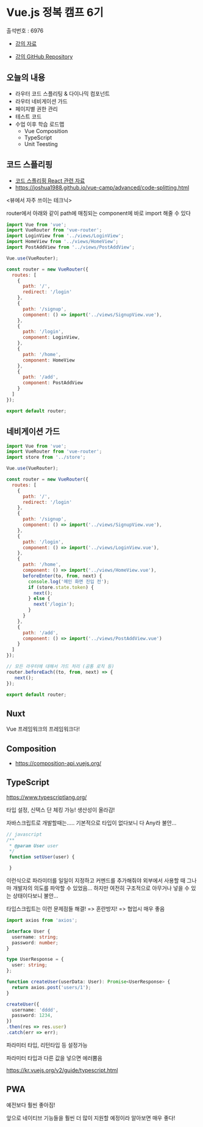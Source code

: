 # Vue.js 정복 캠프 6기

출석번호 : 6976

* [강의 자료](https://joshua1988.github.io/vue-camp/)

* [강의 GitHub Repository](https://github.com/joshua1988/vue-camp)



## 오늘의 내용

* 라우터 코드 스플리팅 & 다이나믹 컴포넌트
* 라우터 네비게이션 가드
* 페이지별 권한 관리
* 테스트 코드
* 수업 이후 학습 로드맵
  * Vue Composition
  * TypeScript
  * Unit Teesting



## 코드 스플리핑

* [코드 스플리핑 React 관련 자료]([https://velog.io/@odini/Code-Splitting%EC%BD%94%EB%93%9C-%EC%8A%A4%ED%94%8C%EB%A6%BF%ED%8C%85](https://velog.io/@odini/Code-Splitting코드-스플릿팅))
* https://joshua1988.github.io/vue-camp/advanced/code-splitting.html

<뷰에서 자주 쓰이는 테크닉>

router에서 아래와 같이 path에 매칭되는 component에 바로 import 해줄 수 있다

```js
import Vue from 'vue';
import VueRouter from 'vue-router';
import LoginView from '../views/LoginView';
import HomeView from '../views/HomeView';
import PostAddView from '../views/PostAddView';

Vue.use(VueRouter);

const router = new VueRouter({
  routes: [
    {
      path: '/',
      redirect: '/login'
    },
    {
      path: '/signup',
      component: () => import('../views/SignupView.vue'),
    },
    {
      path: '/login',
      component: LoginView,
    },
    {
      path: '/home',
      component: HomeView
    },
    {
      path: '/add',
      component: PostAddView
    }
  ]
});

export default router;
```



## 네비게이션 가드

```js
import Vue from 'vue';
import VueRouter from 'vue-router';
import store from '../store';

Vue.use(VueRouter);

const router = new VueRouter({
  routes: [
    {
      path: '/',
      redirect: '/login'
    },
    {
      path: '/signup',
      component: () => import('../views/SignupView.vue'),
    },
    {
      path: '/login',
      component: () => import('../views/LoginView.vue'),
    },
    {
      path: '/home',
      component: () => import('../views/HomeView.vue'),
      beforeEnter(to, from, next) {
        console.log('메인 화면 진입 전');
        if (store.state.token) {
          next();
        } else {
          next('/login');
        }
      }
    },
    {
      path: '/add',
      component: () => import('../views/PostAddView.vue')
    }
  ]
});

// 모든 라우터에 대해서 가드 처리 (공통 로직 등)
router.beforeEach((to, from, next) => {
   next();
});

export default router;
```



## Nuxt

Vue 프레임워크의 프레임워크다!



## Composition

* https://composition-api.vuejs.org/



## TypeScript

https://www.typescriptlang.org/

타입 설정, 신택스 단 체킹 가능! 생산성이 올라감!



자바스크립트로 개발할때는..... 기본적으로 타입이 없다보니 다 Any라 불안...

```js
// javascript
/**
 * @param User user
 */
 function setUser(user) {

 }
```

이런식으로 파라미터를 일일이 지정하고 커멘드를 추가해줘야 외부에서 사용할 때 그나마 개발자의 의도를 파악할 수 있었음... 하지만 여전히 구조적으로 아무거나 넣을 수 있는 상태이다보니 불안...



타입스크립트는 이런 문제점들 해결! => 혼란방지! => 협업시 매우 좋음

```typescript
import axios from 'axios';

interface User {
  username: string;
  password: number;
}

type UserResponse = {
  user: string;
};

function createUser(userData: User): Promise<UserResponse> {
  return axios.post('users/1');
}

createUser({
  username: 'dddd',
  password: 1234,
})
.then(res => res.user)
.catch(err => err);
```

파라미터 타입, 리턴타입 등 설정가능

파라미터 타입과 다른 값을 넣으면 에러뿜음



https://kr.vuejs.org/v2/guide/typescript.html





## PWA

예전보다 훨씬 좋아짐!

앞으로 네이티브 기능들을 훨씬 더 많이 지원할 예정이라 알아보면 매우 좋다!